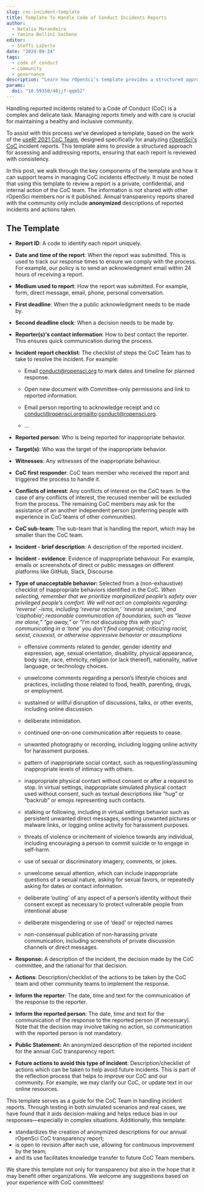 ```yaml
---
slug: coc-incident-template
title: Template To Handle Code of Conduct Incidents Reports
author:
  - Natalia Morandeira
  - Yanina Bellini Saibene
editor:
  - Steffi LaZerte
date: "2024-09-24"
tags:
  - code of conduct
  - community
  - governance
description: "Learn how rOpenSci’s template provides a structured approach to effectively and confidentially analyze Code of Conduct incident reports."
params: 
  doi: "10.59350/48jjf-qqm52"
---
```


Handling reported incidents related to a Code of Conduct (CoC) is a complex and delicate task. Managing reports timely and with care is crucial for maintaining a healthy and inclusive community.

To assist with this process we’ve developed a template, based on the work of the [useR! 2021 CoC Team](https://rconf.gitlab.io/userknowledgebase/main/code-of-conduct-response-team-documents.html), designed specifically for analyzing [rOpenSci's CoC](/code-of-conduct/) incident reports. This template aims to provide a structured approach for assessing and addressing reports, ensuring that each report is reviewed with consistency.

In this post, we walk through the key components of the template and how it can support teams in managing CoC incidents effectively.
It must be noted that using this template to review a report is a private, confidential, and internal action of the CoC team. The information is not shared with other rOpenSci members nor is it published. Annual transparency reports shared with the community only include **anonymized** descriptions of reported incidents and actions taken.

## The Template

-   **Report ID**: A code to identify each report uniquely.

-   **Date and time of the report**: When the report was submitted. This is used to track our response times to ensure we comply with the process. For example, our policy is to send an acknowledgment email within 24 hours of receiving a report.

-   **Medium used to report**: How the report was submitted. For example, form, direct message, email, phone, personal conversation.

-   **First deadline**: When the a public acknowledgment needs to be made by.

-   **Second deadline clock**: When a decision needs to be made by.

-   **Reporter(s)'s contact information**: How to best contact the reporter. This ensures quick communication during the process.

-   **Incident report checklist**: The checklist of steps the CoC Team has to take to resolve the incident. For example:

    -   Email conduct@ropensci.org to mark dates and timeline for planned response.

    -   Open new document with Committee-only permissions and link to reported information.

    -   Email person reporting to acknowledge receipt and cc conduct@ropensci.orgmailto:conduct@ropensci.org.

    -   ...

-   **Reported person**: Who is being reported for inappropriate behavior.

-   **Target(s)**: Who was the target of the inappropriate behavior.

-   **Witnesses**: Any witnesses of the inappropriate behaviour.

-   **CoC first responder**: CoC team member who received the report and triggered the process to handle it.

- **Conflicts of interest**: Any conflicts of interest on the CoC team. In the case of any conflicts of interest, the recused member will be excluded from the process. The remaining CoC members may ask for the assistance of an another independent person (preferring people with experience in CoC teams of other communities).
-   **CoC sub-team**:  The sub-team that is handling the report, which may be smaller than the CoC team.

-   **Incident - brief description**: A description of the reported incident.

-   **Incident - evidence**: Evidence of inappropriate behaviour. For example, emails or screenshots of direct or public messages on different platforms like GitHub, Slack, Discourse.

-   **Type of unacceptable behavior:** Selected from a (non-exhaustive) checklist of inappropriate behaviors identified in the CoC.  _When selecting, remember that we prioritize marginalized people’s safety over privileged people’s comfort. We will not act on complaints regarding: ‘reverse’ -isms, including ‘reverse racism,’ ‘reverse sexism,’ and ‘cisphobia’; reasonable communication of boundaries, such as “leave me alone,” “go away,” or “I’m not discussing this with you”; communicating in a ’tone’ you don’t find congenial;  criticizing racist, sexist, cissexist, or otherwise oppressive behavior or assumptions_

    -   offensive comments related to gender, gender identity and expression, age, sexual orientation, disability, physical appearance, body size, race, ethnicity, religion (or lack thereof), nationality, native language, or technology choices.

    -   unwelcome comments regarding a person’s lifestyle choices and practices, including those related to food, health, parenting, drugs, or employment.

    -   sustained or willful disruption of discussions, talks, or other events, including online discussion.

    -   deliberate intimidation.

    -   continued one-on-one communication after requests to cease.

    -   unwanted photography or recording, including logging online activity for harassment purposes.

    -   pattern of inappropriate social contact, such as requesting/assuming inappropriate levels of intimacy with others.

    -   inappropriate physical contact without consent or after a request to stop. In virtual settings, inappropriate simulated physical contact used without consent, such as textual descriptions like “hug” or “backrub” or emojis representing such contacts.

    -   stalking or following, including in virtual settings behavior such as persistent unwanted direct messages, sending unwanted pictures or malware links, or logging online activity for harassment purposes.

    -   threats of violence or incitement of violence towards any individual, including encouraging a person to commit suicide or to engage in self-harm.

    -   use of sexual or discriminatory imagery, comments, or jokes.

    -   unwelcome sexual attention, which can include inappropriate questions of a sexual nature, asking for sexual favors, or repeatedly asking for dates or contact information.

    -   deliberate ‘outing’ of any aspect of a person’s identity without their consent except as necessary to protect vulnerable people from intentional abuse

    -   deliberate misgendering or use of ‘dead’ or rejected names

    -   non-consensual publication of non-harassing private communication, including screenshots of private discussion channels or direct messages.


* **Response:** A description of the incident, the decision made by the CoC committee, and the rational for that decision.

* **Actions**: Description/checklist of the actions to be taken by the CoC team and other community teams to implement the response.

* **Inform the reporter**: The date, time and text for the communication of the response to the reporter. 

* **Inform the reported person**: The date, time and text for the communication of the response to the reported person (if necessary). Note that the decision may involve taking no action, so communication with the reported person is not mandatory. 

* **Public Statement:** An anonymized description of the reported incident for the annual CoC transparency report.

* **Future actions to avoid this type of incident**: Description/checklist of actions which can be taken to help avoid future incidents. 
This is part of the reflection process that helps to improve our CoC and our community. For example, we may clarify our CoC, or update text in our online resources.

This template serves as a guide for the CoC Team in handling incident reports. Through testing in both simulated scenarios and real cases, we have found that it aids decision-making and helps reduce bias in our responses—especially in complex situations. Additionally, this template:
- standardizes the creation of anonymized descriptions for our annual rOpenSci CoC transparency report;
- is open to revision after each use, allowing for continuous improvement by the team; 
- and its use facilitates knowledge transfer to future CoC Team members.

We share this template not only for transparency but also in the hope that it may benefit other organizations. We welcome any suggestions based on your experience with CoC committees!
